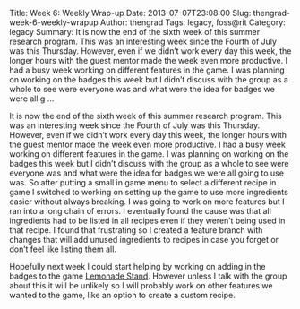 Title: Week 6: Weekly Wrap-up
Date: 2013-07-07T23:08:00
Slug: thengrad-week-6-weekly-wrapup
Author: thengrad
Tags: legacy, foss@rit
Category: legacy
Summary: It is now the end of the sixth week of this summer research program. This was an interesting week since the Fourth of July was this Thursday. However, even if we didn’t work every day this week, the longer hours with the guest mentor made the week even more productive. I had a busy week working on different features in the game. I was planning on working on the badges this week but I didn’t discuss with the group as a whole to see were everyone was and what were the idea for badges we were all g ... 

It is now the end of the sixth week of this summer research program. This was
an interesting week since the Fourth of July was this Thursday. However, even
if we didn’t work every day this week, the longer hours with the guest mentor
made the week even more productive. I had a busy week working on different
features in the game. I was planning on working on the badges this week but I
didn’t discuss with the group as a whole to see were everyone was and what
were the idea for badges we were all going to use was. So after putting a
small in game menu to select a different recipe in game I switched to working
on setting up the game to use more ingredients easier without always breaking.
I was going to work on more features but I ran into a long chain of errors. I
eventually found the cause was that all ingredients had to be listed in all
recipes even if they weren’t being used in that recipe. I found that
frustrating so I created a feature branch with changes that will add unused
ingredients to recipes in case you forget or don’t feel like listing them all.

Hopefully next week I could start helping by working on adding in the badges
to the game [Lemonade Stand](https://github.com/FOSSRIT/lemonade-stand).
However unless I talk with the group about this it will be unlikely so I will
probably work on other features we wanted to the game, like an option to
create a custom recipe.

